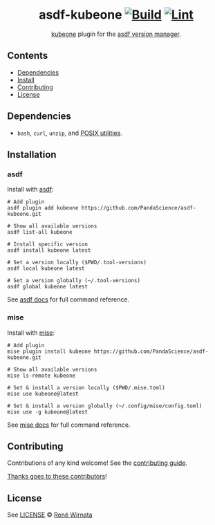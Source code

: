 <div align="center">

# asdf-kubeone [![Build](https://github.com/PandaScience/asdf-kubeone/actions/workflows/build.yml/badge.svg)](https://github.com/PandaScience/asdf-kubeone/actions/workflows/build.yml) [![Lint](https://github.com/PandaScience/asdf-kubeone/actions/workflows/lint.yml/badge.svg)](https://github.com/PandaScience/asdf-kubeone/actions/workflows/lint.yml)

[kubeone](https://docs.kubermatic.com/kubeone) plugin for the [asdf version manager](https://asdf-vm.com).

</div>

## Contents

- [Dependencies](#dependencies)
- [Install](#install)
- [Contributing](#contributing)
- [License](#license)

## Dependencies

- `bash`, `curl`, `unzip`, and [POSIX utilities](https://pubs.opengroup.org/onlinepubs/9699919799/idx/utilities.html).

## Installation

### asdf

Install with [asdf](https://github.com/asdf-vm/asdf):

```shell
# Add plugin
asdf plugin add kubeone https://github.com/PandaScience/asdf-kubeone.git

# Show all available versions
asdf list-all kubeone

# Install specific version
asdf install kubeone latest

# Set a version locally ($PWD/.tool-versions)
asdf local kubeone latest

# Set a version globally (~/.tool-versions)
asdf global kubeone latest
```

See [asdf docs](https://asdf-vm.com/manage/versions.html) for full command reference.

### mise

Install with [mise](https://mise.jdx.dev/):

```shell
# Add plugin
mise plugin install kubeone https://github.com/PandaScience/asdf-kubeone.git

# Show all available versions
mise ls-remote kubeone

# Set & install a version locally ($PWD/.mise.toml)
mise use kubeone@latest

# Set & install a version globally (~/.config/mise/config.toml)
mise use -g kubeone@latest
```

See [mise docs](https://mise.jdx.dev/cli/#mise-use-options-tool-version) for full command reference.

## Contributing

Contributions of any kind welcome! See the [contributing guide](contributing.md).

[Thanks goes to these contributors](https://github.com/PandaScience/asdf-kubeone/graphs/contributors)!

## License

See [LICENSE](LICENSE) © [René Wirnata](https://github.com/PandaScience/)
